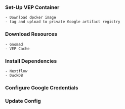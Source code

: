 ### Set-Up VEP Container
    - Download docker image
    - tag and upload to private Google artifact registry
### Download Resources
    - Gnomad
    - VEP Cache
### Install Dependencies
    - Nextflow
    - DuckDB

### Configure Google Credentials


### Update Config 


